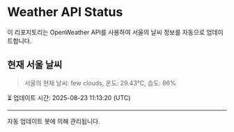 
# Weather API Status

이 리포지토리는 OpenWeather API를 사용하여 서울의 날씨 정보를 자동으로 업데이트합니다.

## 현재 서울 날씨
> 서울의 현재 날씨: few clouds, 온도: 29.43°C, 습도: 86%

⏳ 업데이트 시간: 2025-08-23 11:13:20 (UTC)

---
자동 업데이트 봇에 의해 관리됩니다.
